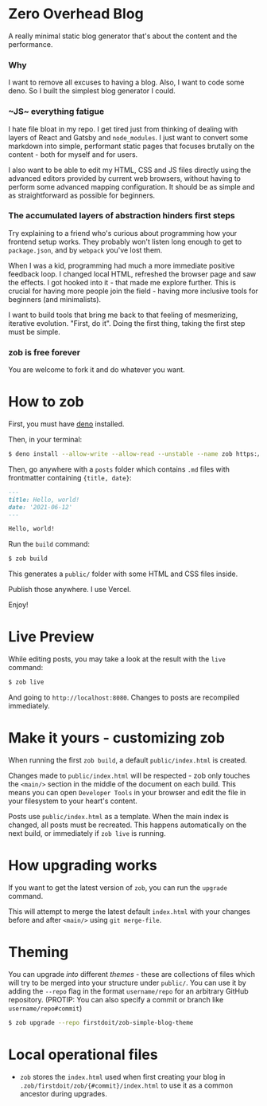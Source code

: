 # Zero Overhead Blog

A really minimal static blog generator that's about the content and the performance. 

### Why

I want to remove all excuses to having a blog. Also, I want to code some deno. So I built the simplest blog generator I could. 

### ~JS~ everything fatigue

I hate file bloat in my repo. I get tired just from thinking of dealing with layers of React and Gatsby and `node_modules`. I just want to convert some markdown into simple, performant static pages that focuses brutally on the content - both for myself and for users. 

I also want to be able to edit my HTML, CSS and JS files directly using the advanced editors provided by current web browsers, without having to perform some advanced mapping configuration. It should be as simple and as straightforward as possible for beginners. 

### The accumulated layers of abstraction hinders first steps

Try explaining to a friend who's curious about programming how your frontend setup works. They probably won't listen long enough to get to `package.json`, and by `webpack` you've lost them. 

When I was a kid, programming had much a more immediate positive feedback loop. I changed local HTML, refreshed the browser page and saw the effects. I got hooked into it - that made me explore further. This is crucial for having more people join the field - having more inclusive tools for beginners (and minimalists). 

I want to build tools that bring me back to that feeling of mesmerizing, iterative evolution. "First, do it". Doing the first thing, taking the first step must be simple. 

### zob is free forever

You are welcome to fork it and do whatever you want. 

# How to zob

First, you must have [deno](https://deno.land) installed. 

Then, in your terminal:

```sh
$ deno install --allow-write --allow-read --unstable --name zob https://raw.githubusercontent.com/firstdoit/zob/master/cli.ts
```

Then, go anywhere with a `posts` folder which contains `.md` files with frontmatter containing `{title, date}`:

```md
---
title: Hello, world!
date: '2021-06-12'
---

Hello, world!
```

Run the `build` command:

```sh
$ zob build
```

This generates a `public/` folder with some HTML and CSS files inside.

Publish those anywhere. I use Vercel.

Enjoy!

# Live Preview

While editing posts, you may take a look at the result with the `live` command:

```sh
$ zob live
```

And going to `http://localhost:8080`. Changes to posts are recompiled immediately. 

# Make it yours - customizing zob

When running the first `zob build`, a default `public/index.html` is created. 

Changes made to `public/index.html` will be respected - zob only touches the `<main/>` section in the middle of the document on each build. This means you can open `Developer Tools` in your browser and edit the file in your filesystem to your heart's content.

Posts use `public/index.html` as a template. When the main index is changed, all posts must be recreated. This happens automatically on the next build, or immediately if `zob live` is running.

# How upgrading works

If you want to get the latest version of `zob`, you can run the `upgrade` command.

This will attempt to merge the latest default `index.html` with your changes before and after `<main/>` using `git merge-file`.

# Theming

You can upgrade *into* different *themes* - these are collections of files which will try to be merged into your structure under `public/`. You can use it by adding the `--repo` flag in the format `username/repo` for an arbitrary GitHub repository. (PROTIP: You can also specify a commit or branch like `username/repo#commit`)

```sh
$ zob upgrade --repo firstdoit/zob-simple-blog-theme
```

# Local operational files

- `zob` stores the `index.html` used when first creating your blog in `.zob/firstdoit/zob/{#commit}/index.html` to use it as a common ancestor during upgrades.